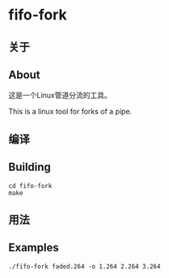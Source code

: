 # fifo-fork

## 关于

## About

这是一个Linux管道分流的工具。

This is a linux tool for forks of a pipe.

## 编译

## Building

```shell
cd fifo-fork
make
```

## 用法

## Examples

```shell
./fifo-fork faded.264 -o 1.264 2.264 3.264 
```

